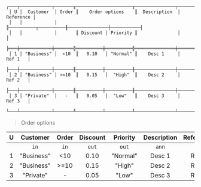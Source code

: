 ```text
 ┌───┬────────────┬───────╥─────────────────────╥───────────────┬───────────┐
 │ U │  Customer  │ Order ║    Order options    ║  Description  │ Reference │
 │   │            │       ╟──────────┬──────────╫───────────────┼───────────┤
 │   │            │       ║ Discount │ Priority ║               │           │
 ╞═══╪════════════╪═══════╬══════════╪══════════╬═══════════════╪═══════════╡
 │ 1 │ "Business" │  <10  ║   0.10   │ "Normal" ║    Desc 1     │   Ref 1   │
 ├───┼────────────┼───────╫──────────┼──────────╫───────────────┼───────────┤
 │ 2 │ "Business" │ >=10  ║   0.15   │  "High"  ║    Desc 2     │   Ref 2   │
 ├───┼────────────┼───────╫──────────┼──────────╫───────────────┼───────────┤
 │ 3 │ "Private"  │   -   ║   0.05   │  "Low"   ║    Desc 3     │   Ref 3   │
 └───┴────────────┴───────╨──────────┴──────────╨───────────────┴───────────┘
```

> Order options

| U |  Customer  | Order | Discount | Priority | Description | Reference |
|:-:|:----------:|:-----:|:--------:|:--------:|:-----------:|:---------:|
|   |    `in`    | `in`  |  `out`   |  `out`   |    `ann`    |    `a`    |
| 1 | "Business" |  <10  |   0.10   | "Normal" |   Desc 1    |   Ref 1   |
| 2 | "Business" | >=10  |   0.15   |  "High"  |   Desc 2    |   Ref 2   |
| 3 | "Private"  |   -   |   0.05   |  "Low"   |   Desc 3    |   Ref 3   |
